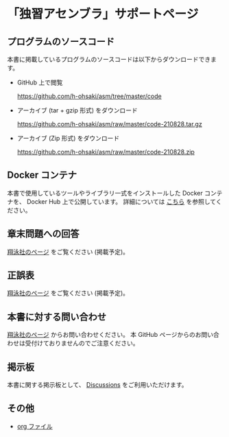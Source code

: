 # 「独習アセンブラ」サポートページ

## プログラムのソースコード

本書に掲載しているプログラムのソースコードは以下からダウンロードできます。

- GitHub 上で閲覧

    https://github.com/h-ohsaki/asm/tree/master/code

- アーカイブ (tar + gzip 形式) をダウンロード

    https://github.com/h-ohsaki/asm/raw/master/code-210828.tar.gz

- アーカイブ (Zip 形式) をダウンロード

    https://github.com/h-ohsaki/asm/raw/master/code-210828.zip

## Docker コンテナ

本書で使用しているツールやライブラリ一式をインストールした Docker コンテナを、
Docker Hub 上で公開しています。
詳細については [こちら](https://github.com/h-ohsaki/modern-asm/blob/master/Docker.md) を参照してください。

## 章末問題への回答

[翔泳社のページ](https://www.shoeisha.co.jp/book/) をご覧ください (掲載予定)。

## 正誤表

[翔泳社のページ](https://www.shoeisha.co.jp/book/errata/) をご覧ください (掲載予定)。

## 本書に対する問い合わせ

[翔泳社のページ](https://www.shoeisha.co.jp/book/qa/) からお問い合わせください。
本 GitHub ページからのお問い合わせは受付けておりませんのでご注意ください。

## 掲示板

本書に関する掲示板として、
[Discussions](https://github.com/h-ohsaki/asm/discussions) をご利用いただけます。

## その他

- [org ファイル](https://github.com/h-ohsaki/modern-asm)

